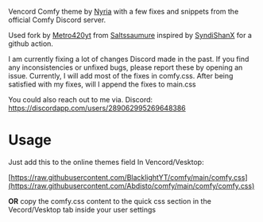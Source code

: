 Vencord Comfy theme by [Nyria](https://github.com/Comfy-Themes/Discord.git) with a few fixes and snippets from the official Comfy Discord server.

Used fork by [Metro420yt](https://github.com/Metro420yt/ClassUpdate) from [Saltssaumure](https://github.com/Saltssaumure/ClassUpdate) inspired by [SyndiShanX](https://github.com/SyndiShanX/Update-Classes) for a github action.

I am currently fixing a lot of changes Discord made in the past.
If you find any inconsistencies or unfixed bugs, please report these by opening an issue.
Currently, I will add most of the fixes in comfy.css. After being satisfied with my fixes, will I append the fixes to main.css 

You could also reach out to me via. Discord: https://discordapp.com/users/289062995269648386

# Usage
Just add this to the online themes field In Vencord/Vesktop:

[https://raw.githubusercontent.com/BlacklightYT/comfy/main/comfy.css](https://raw.githubusercontent.com/Abdisto/comfy/main/comfy/comfy.css)

**OR** copy the comfy.css content to the quick css section in the Vecord/Vesktop tab inside your user settings
